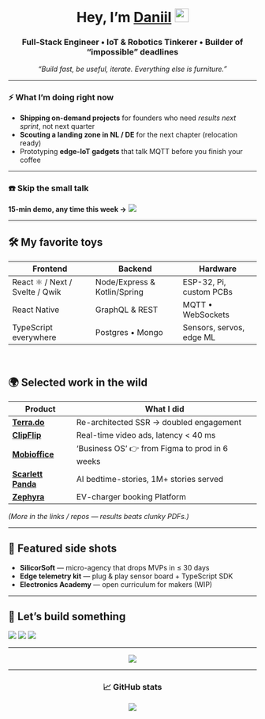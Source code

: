 <h1 align="center">Hey, I’m <a href="https://krasilnikov.info" target="_blank">Daniil</a>  
<img src="https://github.com/blackcater/blackcater/raw/main/images/Hi.gif" height="28"/></h1>

<h3 align="center">Full-Stack Engineer • IoT & Robotics Tinkerer • Builder of “impossible” deadlines</h3>

<p align="center"><i>
“Build fast, be useful, iterate. Everything else is furniture.”
</i></p>

---

### ⚡ What I’m doing right now
- **Shipping on-demand projects** for founders who need *results next sprint*, not next quarter  
- **Scouting a landing zone in NL / DE** for the next chapter (relocation ready)  
- Prototyping **edge-IoT gadgets** that talk MQTT before you finish your coffee  

---

### ☎️ Skip the small talk  
**15-min demo, any time this week →** <a href="https://calendly.com/krasilnikov-orchid/30min" target="_blank">
<img src="https://img.shields.io/badge/Book%20a%20slot-0077B5?style=for-the-badge&logo=calendly&logoColor=white"/></a>

---

## 🛠  My favorite toys
| Frontend | Backend | Hardware |
|---|---|---|
| React ⚛ / Next / Svelte / Qwik | Node/Express & Kotlin/Spring | ESP-32, Pi, custom PCBs |
| React Native | GraphQL & REST | MQTT • WebSockets |
| TypeScript everywhere | Postgres • Mongo | Sensors, servos, edge ML |

<br/>

## 🌍 Selected work in the wild
| Product | What I did |
|---------|------------|
| **[Terra.do](http://terra.do)** | Re-architected SSR → doubled engagement |
| **[ClipFlip](https://www.clipflip.video)** | Real-time video ads, latency < 40 ms |
| **[Mobioffice](https://www.mobioffice.io)** | ‘Business OS’ 👉 from Figma to prod in 6 weeks |
| **[Scarlett Panda](https://www.scarlettpanda.com)** | AI bedtime-stories, 1M+ stories served |
| **[Zephyra](https://zephyracharge.vercel.app)** | EV-charger booking Platform |

*(More in the links / repos — results beats clunky PDFs.)*

---

## 🚀 Featured side shots
- **SilicorSoft** — micro-agency that drops MVPs in ≤ 30 days  
- **Edge telemetry kit** — plug & play sensor board + TypeScript SDK  
- **Electronics Academy** — open curriculum for makers (WIP)

---

## 🤝 Let’s build something
<a href="https://www.linkedin.com/in/daniil-krasilnikov/" target="_blank">
  <img src="https://img.shields.io/badge/LinkedIn-0077B5?style=for-the-badge&logo=linkedin&logoColor=white"/></a>
<a href="mailto:krasilnikov.orchid@gmail.com" target="_blank">
  <img src="https://img.shields.io/badge/Email-D14836?style=for-the-badge&logo=gmail&logoColor=white"/></a>
<a href="https://t.me/d_karas" target="_blank">
  <img src="https://img.shields.io/badge/Telegram-2CA5E0?style=for-the-badge&logo=telegram&logoColor=white"/></a>

---

<p align="center">
  <img src="https://readme-typing-svg.herokuapp.com?color=36BCF7&lines=Shipping+MVPs+at+warp+speed;Edge-IoT+fanboy;Always+up+for+a+code+challenge" />
</p>

---

<h3 align="center">📈  GitHub stats</h3>
<p align="center">
  <img src="https://github-profile-summary-cards.vercel.app/api/cards/profile-details?username=dankrasilnikov&theme=nord_dark" />
</p>
